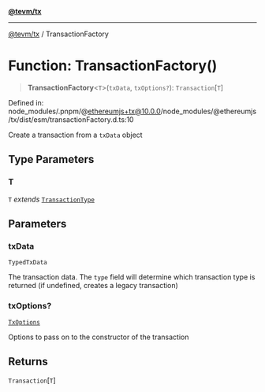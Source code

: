 [**@tevm/tx**](../README.md)

***

[@tevm/tx](../globals.md) / TransactionFactory

# Function: TransactionFactory()

> **TransactionFactory**\<`T`\>(`txData`, `txOptions?`): `Transaction`\[`T`\]

Defined in: node\_modules/.pnpm/@ethereumjs+tx@10.0.0/node\_modules/@ethereumjs/tx/dist/esm/transactionFactory.d.ts:10

Create a transaction from a `txData` object

## Type Parameters

### T

`T` *extends* [`TransactionType`](../type-aliases/TransactionType.md)

## Parameters

### txData

`TypedTxData`

The transaction data. The `type` field will determine which transaction type is returned (if undefined, creates a legacy transaction)

### txOptions?

[`TxOptions`](../interfaces/TxOptions.md)

Options to pass on to the constructor of the transaction

## Returns

`Transaction`\[`T`\]
